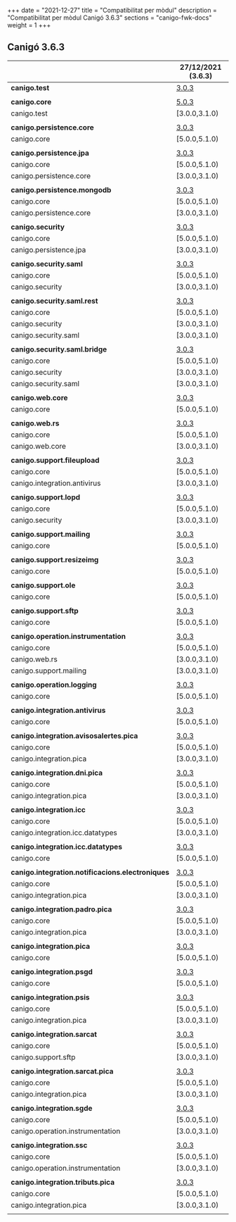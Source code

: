 +++
date        = "2021-12-27"
title       = "Compatibilitat per mòdul"
description = "Compatibilitat per mòdul Canigó 3.6.3"
sections    = "canigo-fwk-docs"
weight      = 1
+++

## Canigó 3.6.3

|                                                   		| 27/12/2021 (3.6.3)																														|
|---------------------------------------------------		|------------------																															|
| **canigo.test**                                   		| [3.0.3](/plataformes/canigo/documentacio-llibreries/canigo.test/3.0.3/)  							|
|                                                   		|               																																|
| **canigo.core**                                   		| [5.0.3](/plataformes/canigo/documentacio-llibreries/canigo.core/5.0.3/)  							|
| canigo.test                                       		| [3.0.0,3.1.0)  			|
|                                                   		|               																																|
| **canigo.persistence.core**                        		| [3.0.3](/plataformes/canigo/documentacio-llibreries/canigo.persistence.core/3.0.3/) |
| canigo.core                                       		| [5.0.0,5.1.0)  																																|
|                                                   		|               																																|
| **canigo.persistence.jpa**                         		| [3.0.3](/plataformes/canigo/documentacio-llibreries/canigo.persistence.jpa/3.0.3/)		|
| canigo.core                                       		| [5.0.0,5.1.0)  																																|
| canigo.persistence.core                           		| [3.0.0,3.1.0)  																																|
|                                                   		|               																																|
| **canigo.persistence.mongodb**                     		| [3.0.3](/plataformes/canigo/documentacio-llibreries/canigo.persistence.mongodb/3.0.3/) |
| canigo.core                                       		| [5.0.0,5.1.0)  																																|
| canigo.persistence.core                           		| [3.0.0,3.1.0)  																																|
|                                                   		|               																																|
| **canigo.security**                                		| [3.0.3](/plataformes/canigo/documentacio-llibreries/canigo.security/3.0.3/) |
| canigo.core                                       		| [5.0.0,5.1.0)  																																|
| canigo.persistence.jpa                             		| [3.0.0,3.1.0)  																																|
|                                                   		|               																																|
| **canigo.security.saml**                           		| [3.0.3](/plataformes/canigo/documentacio-llibreries/canigo.security.saml/3.0.3/) |
| canigo.core                                       		| [5.0.0,5.1.0)  																																|
| canigo.security                                   		| [3.0.0,3.1.0) 																																|
|                                                   		|               																																|
| **canigo.security.saml.rest**                      		| [3.0.3](/plataformes/canigo/documentacio-llibreries/canigo.security.saml.rest/3.0.3/) |
| canigo.core                                       		| [5.0.0,5.1.0)  																																|
| canigo.security                                   		| [3.0.0,3.1.0) 																																|
| canigo.security.saml                               		| [3.0.0,3.1.0) 																																|
|                                                   		|               																																|
| **canigo.security.saml.bridge**                    		| [3.0.3](/plataformes/canigo/documentacio-llibreries/canigo.security.saml.bridge/3.0.3/) |
| canigo.core                                       		| [5.0.0,5.1.0)  																																|
| canigo.security                                   		| [3.0.0,3.1.0) 																																|
| canigo.security.saml                               		| [3.0.0,3.1.0) 																																|
|                                                   		|               																																|
| **canigo.web.core**                                		| [3.0.3](/plataformes/canigo/documentacio-llibreries/canigo.web.core/3.0.3/) |
| canigo.core                                       		| [5.0.0,5.1.0)  																																|
|                                                   		|               																																|
| **canigo.web.rs**                                  		| [3.0.3](/plataformes/canigo/documentacio-llibreries/canigo.web.rs/3.0.3/) |
| canigo.core                                       		| [5.0.0,5.1.0)  																																|
| canigo.web.core                                   		| [3.0.0,3.1.0) 																																|
|                                                   		|               																																	|
| **canigo.support.fileupload**                      		| [3.0.3](/plataformes/canigo/documentacio-llibreries/canigo.support.fileupload/3.0.3/) |
| canigo.core                                       		| [5.0.0,5.1.0)  																																|
| canigo.integration.antivirus                      		| [3.0.0,3.1.0) 																																|
|                                                   		|               																																|
| **canigo.support.lopd**                            		| [3.0.3](/plataformes/canigo/documentacio-llibreries/canigo.support.lopd/3.0.3/) |
| canigo.core                                       		| [5.0.0,5.1.0)  																																|
| canigo.security                                   		| [3.0.0,3.1.0) 																																|
|                                                   		|               																																|
| **canigo.support.mailing**                         		| [3.0.3](/plataformes/canigo/documentacio-llibreries/canigo.support.mailing/3.0.3/) |
| canigo.core                                       		| [5.0.0,5.1.0)  																																|
|                                                   		|               																																|
| **canigo.support.resizeimg**                         	| [3.0.3](/plataformes/canigo/documentacio-llibreries/canigo.support.resizeimg/3.0.3/) |
| canigo.core                                       		| [5.0.0,5.1.0)  																																|
|                                                   		|               																																|
| **canigo.support.ole**                             		| [3.0.3](/plataformes/canigo/documentacio-llibreries/canigo.support.ole/3.0.3/) |
| canigo.core                                       		| [5.0.0,5.1.0)  																																|
|                                                   		|               																																|
| **canigo.support.sftp**                            		| [3.0.3](/plataformes/canigo/documentacio-llibreries/canigo.support.sftp/3.0.3/) |
| canigo.core                                       		| [5.0.0,5.1.0)  																																|
|                                                   		|               																																|
| **canigo.operation.instrumentation**               		| [3.0.3](/plataformes/canigo/documentacio-llibreries/canigo.operation.instrumentation/3.0.3/) |
| canigo.core                                       		| [5.0.0,5.1.0)  																																|
| canigo.web.rs                                   			| [3.0.0,3.1.0) 																																|
| canigo.support.mailing                           			| [3.0.0,3.1.0) 																																|
|                                                   		|               																																|
| **canigo.operation.logging**                       		| [3.0.3](/plataformes/canigo/documentacio-llibreries/canigo.operation.logging/3.0.3/) |
| canigo.core                                       		| [5.0.0,5.1.0)  																																|
|                                                   		|               																																|
| **canigo.integration.antivirus**                   		| [3.0.3](/plataformes/canigo/documentacio-llibreries/canigo.integration.antivirus/3.0.3/) |
| canigo.core                                       		| [5.0.0,5.1.0)  																																|
|                                                   		|               																																|
| **canigo.integration.avisosalertes.pica**          		| [3.0.3](/plataformes/canigo/documentacio-llibreries/canigo.integration.avisosalertes.pica/3.0.3/) |
| canigo.core                                       		| [5.0.0,5.1.0)  																																|
| canigo.integration.pica                           		| [3.0.0,3.1.0) 																																|
|                                                   		|               																																|
| **canigo.integration.dni.pica**                    		| [3.0.3](/plataformes/canigo/documentacio-llibreries/canigo.integration.dni.pica/3.0.3/) |
| canigo.core                                       		| [5.0.0,5.1.0)  																																|
| canigo.integration.pica                           		| [3.0.0,3.1.0) 																																|
|                                                   		|               																																|
| **canigo.integration.icc**                         		| [3.0.3](/plataformes/canigo/documentacio-llibreries/canigo.integration.icc/3.0.3/) |
| canigo.core                                       		| [5.0.0,5.1.0)  																																|
| canigo.integration.icc.datatypes                  		| [3.0.0,3.1.0)  																																|
|                                                   		|               																																|
| **canigo.integration.icc.datatypes**               		| [3.0.3](/plataformes/canigo/documentacio-llibreries/canigo.integration.icc.datatypes/3.0.3/) |
| canigo.core                                       		| [5.0.0,5.1.0)  																																|
|                                                   		|               																																|
| **canigo.integration.notificacions.electroniques** 		| [3.0.3](/plataformes/canigo/documentacio-llibreries/canigo.integration.notificacions.electroniques/3.0.3/) |
| canigo.core                                       		| [5.0.0,5.1.0)  																																|
| canigo.integration.pica                           		| [3.0.0,3.1.0) 																																|
|                                                   		|               																																|
| **canigo.integration.padro.pica**                  		| [3.0.3](/plataformes/canigo/documentacio-llibreries/canigo.integration.padro.pica/3.0.3/) |
| canigo.core                                       		| [5.0.0,5.1.0)  																																|
| canigo.integration.pica                           		| [3.0.0,3.1.0) 																																|
|                                                   		|               																																|
| **canigo.integration.pica**                        		| [3.0.3](/plataformes/canigo/documentacio-llibreries/canigo.integration.pica/3.0.3/) |
| canigo.core                                       		| [5.0.0,5.1.0)  																																|
|                                                   		|               																																|
| **canigo.integration.psgd**                        		| [3.0.3](/plataformes/canigo/documentacio-llibreries/canigo.integration.psgd/3.0.3/) |
| canigo.core                                       		| [5.0.0,5.1.0)  																																|
|                                                   		|               																																|
| **canigo.integration.psis**                        		| [3.0.3](/plataformes/canigo/documentacio-llibreries/canigo.integration.psis/3.0.3/) |
| canigo.core                                       		| [5.0.0,5.1.0)  																																|
| canigo.integration.pica                           		| [3.0.0,3.1.0) 																																|
|                                                   		|               																																|
| **canigo.integration.sarcat**                      		| [3.0.3](/plataformes/canigo/documentacio-llibreries/canigo.integration.sarcat/3.0.3/) |
| canigo.core                                       		| [5.0.0,5.1.0)  																																|
| canigo.support.sftp                               		| [3.0.0,3.1.0) 																																|
|                                                   		|               																																|
| **canigo.integration.sarcat.pica**                 		| [3.0.3](/plataformes/canigo/documentacio-llibreries/canigo.integration.sarcat.pica/3.0.3/) |
| canigo.core                                       		| [5.0.0,5.1.0)  																																|
| canigo.integration.pica                           		| [3.0.0,3.1.0) 																																|
|                                                   		|               																																|
| **canigo.integration.sgde**                        		| [3.0.3](/plataformes/canigo/documentacio-llibreries/canigo.integration.sgde/3.0.3/) |
| canigo.core                                       		| [5.0.0,5.1.0)  																																|
| canigo.operation.instrumentation                  		| [3.0.0,3.1.0) 																																|
|                                                   		|               																																|
| **canigo.integration.ssc**                         		| [3.0.3](/plataformes/canigo/documentacio-llibreries/canigo.integration.ssc/3.0.3/) |
| canigo.core                                       		| [5.0.0,5.1.0)  																																|
| canigo.operation.instrumentation                  		| [3.0.0,3.1.0) 																																|
|                                                   		|               																																|
| **canigo.integration.tributs.pica**                		| [3.0.3](/plataformes/canigo/documentacio-llibreries/canigo.integration.tributs.pica/3.0.3/) |
| canigo.core                                       		| [5.0.0,5.1.0)  																																|
| canigo.integration.pica                           		| [3.0.0,3.1.0) 																																|
|                                                   		|       |
